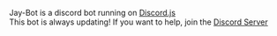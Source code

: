 Jay-Bot is a discord bot running on [Discord.js](https://discord.js.org/#/docs/main/stable/general/welcome)  
This bot is always updating! If you want to help, join the [Discord Server](https://discord.me/dsol)
